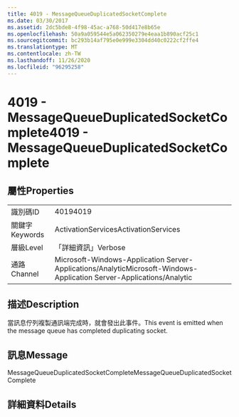 ```yaml
---
title: 4019 - MessageQueueDuplicatedSocketComplete
ms.date: 03/30/2017
ms.assetid: 2dc5bde8-4f98-45ac-a768-50d417e8b65e
ms.openlocfilehash: 50a9a059544e5a062350279e4eaa1b890acf25c1
ms.sourcegitcommit: bc293b14af795e0e999e3304dd40c0222cf2ffe4
ms.translationtype: MT
ms.contentlocale: zh-TW
ms.lasthandoff: 11/26/2020
ms.locfileid: "96295258"
---
```

# <a name="4019---messagequeueduplicatedsocketcomplete"></a><span data-ttu-id="72e62-102">4019 - MessageQueueDuplicatedSocketComplete</span><span class="sxs-lookup"><span data-stu-id="72e62-102">4019 - MessageQueueDuplicatedSocketComplete</span></span>

## <a name="properties"></a><span data-ttu-id="72e62-103">屬性</span><span class="sxs-lookup"><span data-stu-id="72e62-103">Properties</span></span>  
  
|||  
|-|-|  
|<span data-ttu-id="72e62-104">識別碼</span><span class="sxs-lookup"><span data-stu-id="72e62-104">ID</span></span>|<span data-ttu-id="72e62-105">4019</span><span class="sxs-lookup"><span data-stu-id="72e62-105">4019</span></span>|  
|<span data-ttu-id="72e62-106">關鍵字</span><span class="sxs-lookup"><span data-stu-id="72e62-106">Keywords</span></span>|<span data-ttu-id="72e62-107">ActivationServices</span><span class="sxs-lookup"><span data-stu-id="72e62-107">ActivationServices</span></span>|  
|<span data-ttu-id="72e62-108">層級</span><span class="sxs-lookup"><span data-stu-id="72e62-108">Level</span></span>|<span data-ttu-id="72e62-109">「詳細資訊」</span><span class="sxs-lookup"><span data-stu-id="72e62-109">Verbose</span></span>|  
|<span data-ttu-id="72e62-110">通路</span><span class="sxs-lookup"><span data-stu-id="72e62-110">Channel</span></span>|<span data-ttu-id="72e62-111">Microsoft-Windows-Application Server-Applications/Analytic</span><span class="sxs-lookup"><span data-stu-id="72e62-111">Microsoft-Windows-Application Server-Applications/Analytic</span></span>|  
  
## <a name="description"></a><span data-ttu-id="72e62-112">描述</span><span class="sxs-lookup"><span data-stu-id="72e62-112">Description</span></span>  

 <span data-ttu-id="72e62-113">當訊息佇列複製通訊端完成時，就會發出此事件。</span><span class="sxs-lookup"><span data-stu-id="72e62-113">This event is emitted when the message queue has completed duplicating socket.</span></span>  
  
## <a name="message"></a><span data-ttu-id="72e62-114">訊息</span><span class="sxs-lookup"><span data-stu-id="72e62-114">Message</span></span>  

 <span data-ttu-id="72e62-115">MessageQueueDuplicatedSocketComplete</span><span class="sxs-lookup"><span data-stu-id="72e62-115">MessageQueueDuplicatedSocketComplete</span></span>  
  
## <a name="details"></a><span data-ttu-id="72e62-116">詳細資料</span><span class="sxs-lookup"><span data-stu-id="72e62-116">Details</span></span>
